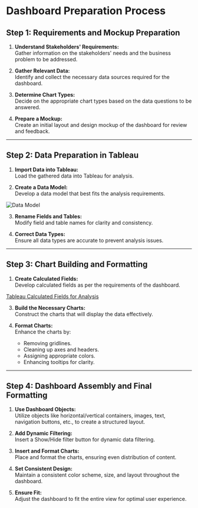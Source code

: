 # Dashboard Preparation Process

## Step 1: Requirements and Mockup Preparation
1. **Understand Stakeholders' Requirements:**  
   Gather information on the stakeholders' needs and the business problem to be addressed.
   
2. **Gather Relevant Data:**  
   Identify and collect the necessary data sources required for the dashboard.

3. **Determine Chart Types:**  
   Decide on the appropriate chart types based on the data questions to be answered.

4. **Prepare a Mockup:**  
   Create an initial layout and design mockup of the dashboard for review and feedback.

---

## Step 2: Data Preparation in Tableau
1. **Import Data into Tableau:**  
   Load the gathered data into Tableau for analysis.

2. **Create a Data Model:**  
   Develop a data model that best fits the analysis requirements.

![Data Model](https://github.com/user-attachments/assets/5d939fa6-2fd5-44a3-b9a0-7258ee90ae27)
 

3. **Rename Fields and Tables:**  
   Modify field and table names for clarity and consistency.

4. **Correct Data Types:**  
   Ensure all data types are accurate to prevent analysis issues.

---

## Step 3: Chart Building and Formatting
1. **Create Calculated Fields:**  
   Develop calculated fields as per the requirements of the dashboard.
   
  [Tableau Calculated Fields for Analysis](Calculated%20Fields/README.md)


3. **Build the Necessary Charts:**  
   Construct the charts that will display the data effectively.

4. **Format Charts:**  
   Enhance the charts by:
   - Removing gridlines.
   - Cleaning up axes and headers.
   - Assigning appropriate colors.
   - Enhancing tooltips for clarity.

---

## Step 4: Dashboard Assembly and Final Formatting
1. **Use Dashboard Objects:**  
   Utilize objects like horizontal/vertical containers, images, text, navigation buttons, etc., to create a structured layout.

2. **Add Dynamic Filtering:**  
   Insert a Show/Hide filter button for dynamic data filtering.

3. **Insert and Format Charts:**  
   Place and format the charts, ensuring even distribution of content.

4. **Set Consistent Design:**  
   Maintain a consistent color scheme, size, and layout throughout the dashboard.

5. **Ensure Fit:**  
   Adjust the dashboard to fit the entire view for optimal user experience.
